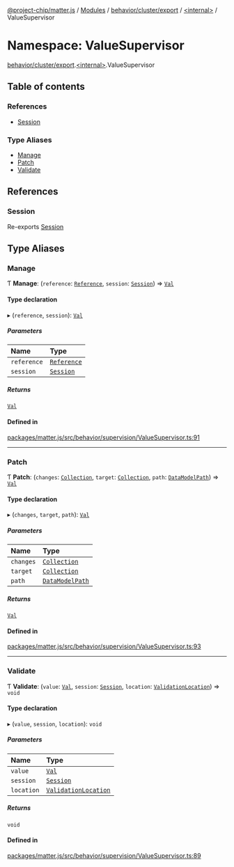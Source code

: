 [@project-chip/matter.js](../README.md) / [Modules](../modules.md) / [behavior/cluster/export](behavior_cluster_export.md) / [\<internal\>](behavior_cluster_export._internal_.md) / ValueSupervisor

# Namespace: ValueSupervisor

[behavior/cluster/export](behavior_cluster_export.md).[\<internal\>](behavior_cluster_export._internal_.md).ValueSupervisor

## Table of contents

### References

- [Session](behavior_cluster_export._internal_.ValueSupervisor.md#session)

### Type Aliases

- [Manage](behavior_cluster_export._internal_.ValueSupervisor.md#manage)
- [Patch](behavior_cluster_export._internal_.ValueSupervisor.md#patch)
- [Validate](behavior_cluster_export._internal_.ValueSupervisor.md#validate)

## References

### Session

Re-exports [Session](../interfaces/behavior_cluster_export._internal_.Session.md)

## Type Aliases

### Manage

Ƭ **Manage**: (`reference`: [`Reference`](../interfaces/behavior_cluster_export._internal_.Val.Reference.md), `session`: [`Session`](../interfaces/behavior_cluster_export._internal_.Session.md)) => [`Val`](behavior_cluster_export._internal_.md#val)

#### Type declaration

▸ (`reference`, `session`): [`Val`](behavior_cluster_export._internal_.md#val)

##### Parameters

| Name | Type |
| :------ | :------ |
| `reference` | [`Reference`](../interfaces/behavior_cluster_export._internal_.Val.Reference.md) |
| `session` | [`Session`](../interfaces/behavior_cluster_export._internal_.Session.md) |

##### Returns

[`Val`](behavior_cluster_export._internal_.md#val)

#### Defined in

[packages/matter.js/src/behavior/supervision/ValueSupervisor.ts:91](https://github.com/project-chip/matter.js/blob/558e12c94a201592c28c7bc0743705360b3e5ca6/packages/matter.js/src/behavior/supervision/ValueSupervisor.ts#L91)

___

### Patch

Ƭ **Patch**: (`changes`: [`Collection`](behavior_cluster_export._internal_.Val.md#collection), `target`: [`Collection`](behavior_cluster_export._internal_.Val.md#collection), `path`: [`DataModelPath`](../interfaces/behavior_cluster_export._internal_.DataModelPath.md)) => [`Val`](behavior_cluster_export._internal_.md#val)

#### Type declaration

▸ (`changes`, `target`, `path`): [`Val`](behavior_cluster_export._internal_.md#val)

##### Parameters

| Name | Type |
| :------ | :------ |
| `changes` | [`Collection`](behavior_cluster_export._internal_.Val.md#collection) |
| `target` | [`Collection`](behavior_cluster_export._internal_.Val.md#collection) |
| `path` | [`DataModelPath`](../interfaces/behavior_cluster_export._internal_.DataModelPath.md) |

##### Returns

[`Val`](behavior_cluster_export._internal_.md#val)

#### Defined in

[packages/matter.js/src/behavior/supervision/ValueSupervisor.ts:93](https://github.com/project-chip/matter.js/blob/558e12c94a201592c28c7bc0743705360b3e5ca6/packages/matter.js/src/behavior/supervision/ValueSupervisor.ts#L93)

___

### Validate

Ƭ **Validate**: (`value`: [`Val`](behavior_cluster_export._internal_.md#val), `session`: [`Session`](../interfaces/behavior_cluster_export._internal_.Session.md), `location`: [`ValidationLocation`](../interfaces/behavior_cluster_export._internal_.ValidationLocation-1.md)) => `void`

#### Type declaration

▸ (`value`, `session`, `location`): `void`

##### Parameters

| Name | Type |
| :------ | :------ |
| `value` | [`Val`](behavior_cluster_export._internal_.md#val) |
| `session` | [`Session`](../interfaces/behavior_cluster_export._internal_.Session.md) |
| `location` | [`ValidationLocation`](../interfaces/behavior_cluster_export._internal_.ValidationLocation-1.md) |

##### Returns

`void`

#### Defined in

[packages/matter.js/src/behavior/supervision/ValueSupervisor.ts:89](https://github.com/project-chip/matter.js/blob/558e12c94a201592c28c7bc0743705360b3e5ca6/packages/matter.js/src/behavior/supervision/ValueSupervisor.ts#L89)
